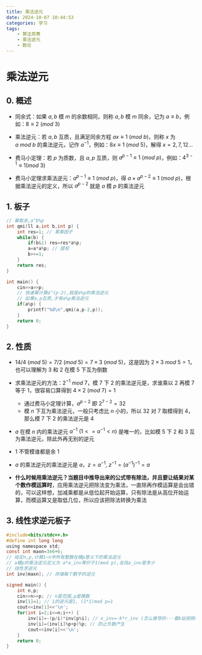 ```yaml
---
title: 乘法逆元
date: 2024-10-07 10:44:53
categories: 学习
tags:
    - 算法竞赛
    - 乘法逆元
    - 数论
---
```


<meta name="referrer" content="no-referrer" />



# 乘法逆元

<!-- toc -->



## 0. 概述

* 同余式：如果 $a,b$ 模 $m$ 的余数相同，则称 $a,b$ 模 $m$ 同余，记为 $a\equiv b$，例如：$8 \equiv 2\ (mod\ 3)$

* 乘法逆元：若 $a,b$ 互质，且满足同余方程 $ax\equiv 1\ (mod \ b)$，则称 $x$ 为 $a\ mod \ b$ 的乘法逆元，记作 $a^{-1}$，例如：$8x \equiv 1\ (mod\ 5)$，解得 $x=2,7,12...$
* 费马小定理：若 $p$ 为质数，且 $a,p$ 互质，则 $a^{p-1}\equiv1\ (mod\ p)$，例如：$4^{3-1}\equiv 1(mod\ 3)$
* 费马小定理求乘法逆元：$a^{p-1}\equiv1\ (mod\ p)$，得 $a×a^{p-2}\equiv 1\ (mod\ p)$，根据乘法逆元的定义，所以 $a^{p-2}$ 就是 $a$ 模 $p$ 的乘法逆元



## 1. 板子

``` c
// 幂取余,a^b%p
int qmi(ll a,int b,int p) {
    int res=1; // 累乘因子
    while(b) {
        if(b&1) res=res*a%p;
        a=a*a%p; // 提权
        b>>=1;
    }
    return res;
}

int main() {
    cin>>a>>p;
    // 快速幂计算a^(p-2),就是a%p的乘法逆元
    // 如果a,p互质,才有a%p乘法逆元
    if(a%p) {
        printf("%d\n",qmi(a,p-2,p));
    }
    return 0;
}
```



## 2. 性质

* $14/4\ (mod\ 5)=7/2 \ (mod\ 5)=7×3\ (mod\ 5)$，这是因为 $2×3\ mod\ 5=1$，也可以理解为 $3$ 和 $2$ 在模 $5$ 下互为倒数
* 求乘法逆元的方法：$2^{-1} \ mod\ 7$，模  $7$ 下 $2$ 的乘法逆元是，求谁乘以 $2$ 再模 $7$ 等于 $1$，很容易口算得到 $4×2\ (mod\ 7)=1$
  * 通过费马小定理计算，$a^{p-2}$ 即 $2^{7-2}=32$
  * 模 $n$ 下互为乘法逆元，一般只考虑比 $n$ 小的，所以 $32$ 对 $7$ 取模得到 $4$，那么模 $7$ 下 $2$ 的乘法逆元是 $4$
* $a$ 在模 $n$ 内的乘法逆元 $a^{-1}\ (1<=a^{-1}<n)$ 是唯一的，比如模 $5$ 下 $2$ 和 $3$ 互为乘法逆元，除此外再无别的逆元
* $1$  不管模谁都是余 $1$
* $a$ 的乘法逆元的乘法逆元是 $a$，$z=a^{-1},\ z^{-1}=(a^{-1})^{-1}=a$

* **什么时候用乘法逆元？当题目中推导出来的公式带有除法，并且要让结果对某个数作模运算时**，应用乘法逆元把除法变为乘法，一直除再作模运算是会出错的，可以这样想，加减乘都是从低位起开始运算，只有除法是从高位开始运算，而模运算又是取低几位，所以应该把除法转换为乘法



## 3. 线性求逆元板子

``` c
#include<bits/stdc++.h>
#define int long long
using namespace std;
const int maxn=3e6+6;
// 给定n,p,计算1~n中所有整数在模p意义下的乘法逆元
// a模p的乘法逆元定义为 a*a_inv等价于1(mod p),去找a_inv是多少
// 线性求逆元
int inv[maxn]; // 存储每个数字的逆元

signed main() {
	int n,p;
	cin>>n>>p; // n是范围,p是模数
	inv[1]=1; // 1的逆元是1, (1*1)mod p=1
	cout<<inv[1]<<'\n';
	for(int i=2;i<=n;i++) {
		inv[i]=-(p/i)*inv[p%i]; // x_inv=-k*r_inv (怎么推导的···看b站视频吧)
		inv[i]=(inv[i]%p+p)%p; // 防止负数产生
		cout<<inv[i]<<'\n';
	}
	return 0;
}
```
